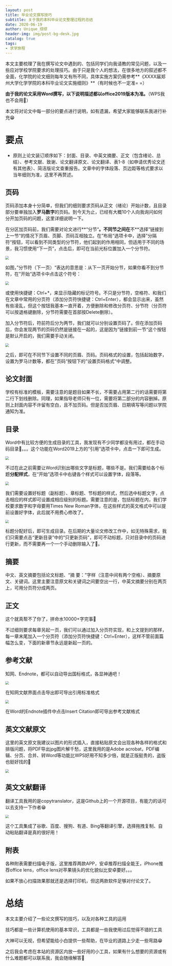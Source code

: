 ```yaml
---
layout: post
title: 毕业论文撰写技巧
subtitle: 关于我的本科毕业论文整理过程的总结
date: 2020-06-19
author: Unique_缪缪
header-img: img/post-bg-desk.jpg
catalog: true
tags:
- 求学旅程
---
```



  本文主要梳理了我在撰写论文中遇到的、包括同学们向我请教的常见问题，以及一些应对学校学院要求的处理技巧。由于只是我个人的想法，在很多地方的叙述都不全面，化学院的论文细则每年又有所不同，具体实施方案仍需参考**《XXXX届郑州大学化学学院的本科毕业论文实施细则》**（有时候也不一定准= =）

**由于我的论文采用Word撰写，以下说明描述都以office2019版本为准。**（WPS我也不会用🙈）

本文将对论文中每一部分的要点进行说明，如有遗漏，希望大家能够联系我进行补充😁

# 要点

* 原则上论文装订顺序如下：封面、目录、中英文摘要、正文（包含绪论、总结）、参考文献、致谢、论文翻译原文、论文翻译、表1-8（如申请优秀论文还有其他表）、简洁版论文查重报告。文章中的字体段落、页边距等格式要求以当年细则为准，这里不再赘述。

## 页码
页码添加本身十分简单，但我们的细则要求页码从正文（绪论）开始计数，且目录部分要单独加入**罗马数字**的页码。到今天为止，已经有大概10个人向我询问如何分开加页码的问题，这里详细说明一下。

  在分区加页码前，我们需要对论文进行**“分节“**。不同节之间在**不**选择”链接到上一节“的情况下页眉、页脚、页码互相独立。在”布局“选项卡中，选择”分隔符“按钮，可以看到不同类型的分节符，他们起到的作用相同，但适用于不同的场景，我习惯使用“下一页”，点击后，即可在当前光标位置加入一个分节符。

 <img src="https://raw.githubusercontent.com/mumium/picture-bed/master/img/20200619184951.png" style="zoom:67%;" />

  如图，”分节符（下一页）“表达的意思是：从下一页开始分节，如果你看不到分节符，在”开始“选项卡中点击这个符号：

  <img src="https://raw.githubusercontent.com/mumium/picture-bed/master/img/20200619185747.png" style="zoom:67%;" />

  或使用快捷键：Ctrl+*，来显示隐藏的标记符号。不只是分节符，空格符、和我们在文章中常用的分页符（添加分页符快捷键：Ctrl+Enter），都会显示出来，虽然有些凌乱，但这个按钮我基本一直开着，方便删除和修改分页符、分节符（分页符可以按退格键删除，分节符需要在首部按Delete删除）。

  加入分节符后，符前符后分为两节，我们就可以分别设置页码了。但在添加页码后，你会发现两节的页码仍然是链接在一起的，这是因为”链接到前一节“这个按钮是默认开启的，我们需要手动关闭。

 <img src="https://raw.githubusercontent.com/mumium/picture-bed/master/img/20200619190611.png" style="zoom:67%;" />

  之后，即可在不同节下设置不同的页眉、页码。页码格式的设置，包括起始数字，设置为罗马计数等，都在”页码“按钮下的”设置页码格式“中调整。

## 论文封面
学校有标准的模板，需要注意的是题目如果不长，不需要占用第二行的话需要将第二行下划线删除。同理，如果指导老师只有一位，需要将第二部分的内容删掉。原则上封面内容不许留有空白，且不加页码。但是否加页眉、日期填写等问题以学院通知为准。

## 目录
Word中有比较方便的生成目录的工具，我发现有不少同学都没有用过，都在手动码目录🙈。。。这个功能在Word2019上方的“引用”选项卡中，点击一下即可生成。

 <img src="https://raw.githubusercontent.com/mumium/picture-bed/master/img/20200619202603.png" style="zoom:67%;" />

  不过在此之前需要让Word识别出哪些文字是标题，哪些不是。我们需要给各个标题**分配样式**，在“开始”选项卡中右键各个样式可以设置字体，段落等。

 <img src="https://raw.githubusercontent.com/mumium/picture-bed/master/img/20200619191854.png" style="zoom:67%;" />

  我们需要设置好标题（副标题）、章标题、节标题的样式，然后选中标题文字，点击相应的样式即可设置成相应级别的标题。需要注意的是，包括标题在内，我们学校要求数字和字母要用Times New Roman字体，在这些样式的英文格式中可以提前设置好字体，此后就不用费心修改了。

<img src="https://raw.githubusercontent.com/mumium/picture-bed/master/img/20200619192005.png" style="zoom:67%;" />

  标题分配好后，即可生成目录。在后期的大量论文修改工作中，如无特殊需求，我们只需要点击“更新目录”中的“只更新页码”，即可不动标题，只对目录中的页码进行更新，而不需要再一个一个手动删除输入了🙊。

## 摘要
中文、英文摘要包括论文标题、“摘  要：”字样（注意中间有两个空格）、摘要原文、关键词。这里主要注意原文和关键词之间要空出一行，中英文摘要分别在两页上，可用分页符分成两页。

## 正文
这个就真帮不了你了，拼命水10000+字完事🙈

  不过细则要求每章另起一页，我们可以通过加入分页符实现，和上文提到的那样，每一章末尾加入一个分页符（添加分页符快捷键：Ctrl+Enter），这样不管前面篇幅怎么变，下面的新章节永远是新起一页的。

## 参考文献
知网、Endnote，都可以自动导出国标格式，各显神通吧！

<img src="https://raw.githubusercontent.com/mumium/picture-bed/master/img/20200619193037.png" style="zoom:67%;" />

在知网文献界面点击导出即可导出引用标准格式

<img src="https://raw.githubusercontent.com/mumium/picture-bed/master/img/20200619193330.png" style="zoom:67%;" />

在Word的Endnote插件中点击Insert Citation即可导出参考文献格式

## 英文文献原文

这里的英文原文我建议以图片的形式插入，直接粘贴原文会出现各种各样的格式和排版问题，将PDF导出jpg图片解千愁，这里我用的是Adobe acrobat，PDF编辑、分页、合并、转Word等功能比WPS好用不知多少倍，就是正版挺贵的，盗版也挺好找的🤪

<img src="https://raw.githubusercontent.com/mumium/picture-bed/master/img/20200619195223.png" style="zoom:67%;" />

## 英文文献翻译

翻译工具我用的是copytranslator，这是Github上的一个开源项目，有能力的话可以去支持一下作者😁

<img src="https://raw.githubusercontent.com/mumium/picture-bed/master/img/20200619194758.png" style="zoom:67%;" />

这个工具集成了谷歌、百度、搜狗、有道、Bing等翻译引擎，选择拖拽复制、自动粘贴翻译是真的很好用！

## 附表

各种附表需要扫描电子版，这里推荐两款APP，安卓推荐扫描全能王，iPhone推荐office lens，office lens对苹果镜头的优化貌似比安卓要好。。。

如果不放心扫描效果那就还是选择打印机，但这两款软件足够对付论文了。


# 总结
本文主要介绍了一些论文撰写的技巧，以及对各种工具的运用

技巧都是一些计算机使用的基本常识，工具都是一些我使用过后觉得不错的工具

大神可以无视，但希望能给小白提供一些帮助，在毕业的道路上少走一些弯路😁

之后我会考虑在本站的资源区内放一些好用的小工具，如果有什么想要的资源或有什么难题都可以联系我，我会随缘解答🙈

